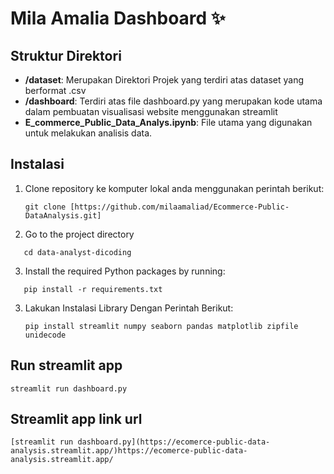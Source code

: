 # Mila Amalia Dashboard ✨

## Struktur Direktori

- **/dataset**: Merupakan Direktori Projek yang terdiri atas dataset yang berformat .csv
- **/dashboard**: Terdiri atas file dashboard.py yang merupakan kode utama dalam pembuatan visualisasi website menggunakan streamlit
- **E_commerce_Public_Data_Analys.ipynb**: File utama yang digunakan untuk melakukan analisis data.
  
## Instalasi

1. Clone repository ke komputer lokal anda menggunakan perintah berikut:

   ```shell
   git clone [https://github.com/milaamaliad/Ecommerce-Public-DataAnalysis.git]
   ```
2.  Go to the project directory
```shell
   cd data-analyst-dicoding
   ```
3. Install the required Python packages by running:
```shell
   pip install -r requirements.txt
   ``` 
3. Lakukan Instalasi Library Dengan Perintah Berikut:

    ```shell
    pip install streamlit numpy seaborn pandas matplotlib zipfile unidecode
    
    ```

## Run streamlit app
```
streamlit run dashboard.py
```
## Streamlit app link url
```
[streamlit run dashboard.py](https://ecomerce-public-data-analysis.streamlit.app/)https://ecomerce-public-data-analysis.streamlit.app/
```











   

